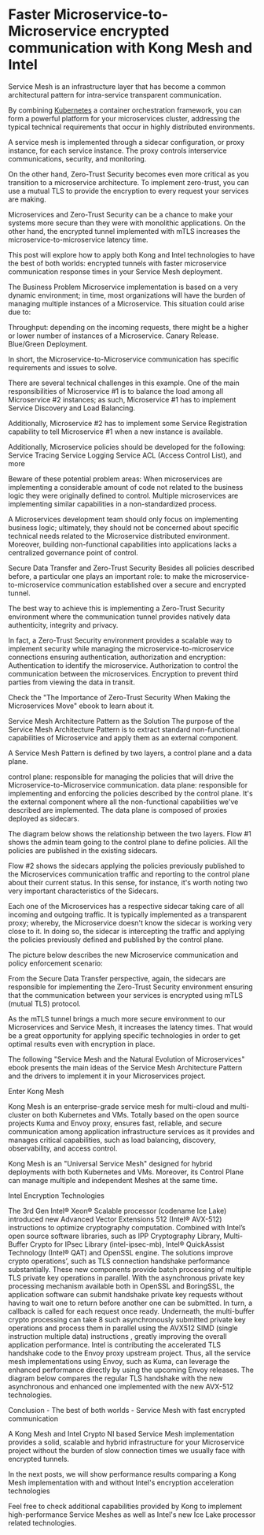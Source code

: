 # Faster Microservice-to-Microservice encrypted communication with Kong Mesh and Intel

Service Mesh is an infrastructure layer that has become a common architectural pattern for intra-service transparent communication.

By combining [Kubernetes](https://kubernetes.io) a container orchestration framework, you can form a powerful platform for your microservices cluster, addressing the typical technical requirements that occur in highly distributed environments.

A service mesh is implemented through a sidecar configuration, or proxy instance, for each service instance. The proxy controls interservice communications, security, and monitoring.

On the other hand, Zero-Trust Security becomes even more critical as you transition to a microservice architecture. To implement zero-trust, you can use a mutual TLS to provide the encryption to every request your services are making.

Microservices and Zero-Trust Security can be a chance to make your systems more secure than they were with monolithic applications. On the other hand, the encrypted tunnel implemented with mTLS increases the microservice-to-microservice latency time.

This post will explore how to apply both Kong and Intel technologies to have the best of both worlds: encrypted tunnels with faster microservice communication response times in your Service Mesh deployment.


The Business Problem
Microservice implementation is based on a very dynamic environment; in time, most organizations will have the burden of managing multiple instances of a Microservice. This situation could arise due to:

Throughput: depending on the incoming requests, there might be a higher or lower number of instances of a Microservice.
Canary Release.
Blue/Green Deployment.

In short, the Microservice-to-Microservice communication has specific requirements and issues to solve.



There are several technical challenges in this example. One of the main responsibilities of Microservice #1 is to balance the load among all Microservice #2 instances; as such, Microservice #1 has to implement Service Discovery and Load Balancing. 

Additionally, Microservice #2 has to implement some Service Registration capability to tell Microservice #1 when a new instance is available.

Additionally, Microservice policies should be developed for the following:
Service Tracing
Service Logging
Service ACL (Access Control List), and more


Beware of these potential problem areas: 
When microservices are implementing a considerable amount of code not related to the business logic they were originally defined to control.
Multiple microservices are implementing similar capabilities in a non-standardized process.

A Microservices development team should only focus on implementing business logic; ultimately, they should not be concerned about specific technical needs related to the Microservice distributed environment. Moreover, building non-functional capabilities into applications lacks a centralized governance point of control.


Secure Data Transfer and Zero-Trust Security
Besides all policies described before, a particular one plays an important role: to make the microservice-to-microservice communication established over a secure and encrypted tunnel.

The best way to achieve this is implementing a Zero-Trust Security environment where the communication tunnel provides natively data authenticity, integrity and privacy.

In fact, a Zero-Trust Security environment provides a scalable way to implement security while managing the microservice-to-microservice connections ensuring authentication, authorization and encryption:
Authentication to identify the microservice.
Authorization to control the communication between the microservices.
Encryption to prevent third parties from viewing the data in transit.

Check the "The Importance of Zero-Trust Security When Making the Microservices Move" ebook to learn about it.



Service Mesh Architecture Pattern as the Solution
The purpose of the Service Mesh Architecture Pattern is to extract standard non-functional capabilities of Microservice and apply them as an external component.

A Service Mesh Pattern is defined by two layers, a control plane and a data plane.

control plane: responsible for managing the policies that will drive the Microservice-to-Microservice communication.
data plane: responsible for implementing and enforcing the policies described by the control plane. It's the external component where all the non-functional capabilities we've described are implemented. The data plane is composed of proxies deployed as sidecars.

The diagram below shows the relationship between the two layers. Flow #1 shows the admin team going to the control plane to define policies. All the policies are published in the existing sidecars.



Flow #2 shows the sidecars applying the policies previously published to the Microservices communication traffic and reporting to the control plane about their current status. In this sense, for instance, it's worth noting two very important characteristics of the Sidecars.

Each one of the Microservices has a respective sidecar taking care of all incoming and outgoing traffic.
It is typically implemented as a transparent proxy; whereby, the Microservice doesn't know the sidecar is working very close to it. In doing so, the sidecar is intercepting the traffic and applying the policies previously defined and published by the control plane.


The picture below describes the new Microservice communication and policy enforcement scenario:



From the Secure Data Transfer perspective, again, the sidecars are responsible for implementing the Zero-Trust Security environment ensuring that the communication between your services is encrypted using mTLS (mutual TLS) protocol.

As the mTLS tunnel brings a much more secure environment to our Microservices and Service Mesh, it increases the latency times. That would be a great opportunity for applying specific technologies in order to get optimal results even with encryption in place.

The following "Service Mesh and the Natural Evolution of Microservices" ebook presents the main ideas of the Service Mesh Architecture Pattern and the drivers to implement it in your Microservices project.

Enter Kong Mesh

Kong Mesh is an enterprise-grade service mesh for multi-cloud and multi-cluster on both Kubernetes and VMs. Totally based on the open source projects Kuma and Envoy proxy, ensures fast, reliable, and secure communication among application infrastructure services as it provides and manages critical capabilities, such as load balancing, discovery, observability, and access control.

Kong Mesh is an "Universal Service Mesh" designed for hybrid deployments with both Kubernetes and VMs. Moreover, its Control Plane can manage multiple and independent Meshes at the same time.








Intel Encryption Technologies

The 3rd Gen Intel® Xeon® Scalable processor (codename Ice Lake) introduced new Advanced Vector Extensions 512 (Intel® AVX-512) instructions to optimize cryptography computation. Combined with Intel’s open source software libraries, such as IPP Cryptography Library, Multi-Buffer Crypto for IPsec Library (intel-ipsec-mb), Intel® QuickAssist Technology (Intel® QAT) and OpenSSL engine. The solutions improve crypto operations’, such as TLS connection handshake performance substantially.
These new components provide batch processing of multiple TLS private key operations in parallel. With the asynchronous private key processing mechanism available both in OpenSSL and BoringSSL, the application software can submit handshake private key requests without having to wait one to return before another one can be submitted. In turn, a callback is called for each request once ready. Underneath, the multi-buffer crypto processing can take 8 such asynchronously submitted private key operations and process them in parallel using the AVX512 SIMD (single instruction multiple data) instructions , greatly improving the overall application performance.
Intel is contributing the accelerated TLS handshake code to the Envoy proxy upstream project. Thus, all the service mesh implementations using Envoy, such as Kuma, can leverage the enhanced performance directly by using the upcoming Envoy releases.
The diagram below compares the regular TLS handshake with the new asynchronous and enhanced one implemented with the new AVX-512 technologies.



Conclusion - The best of both worlds - Service Mesh with fast encrypted communication

A Kong Mesh and Intel Crypto NI based Service Mesh implementation provides a solid, scalable and hybrid infrastructure for your Microservice project without the burden of slow connection times we usually face with encrypted tunnels.

In the next posts, we will show performance results comparing a Kong Mesh implementation with and without Intel's encryption acceleration technologies

Feel free to check additional capabilities provided by Kong to implement high-performance Service Meshes as well as Intel's new Ice Lake processor related technologies.



